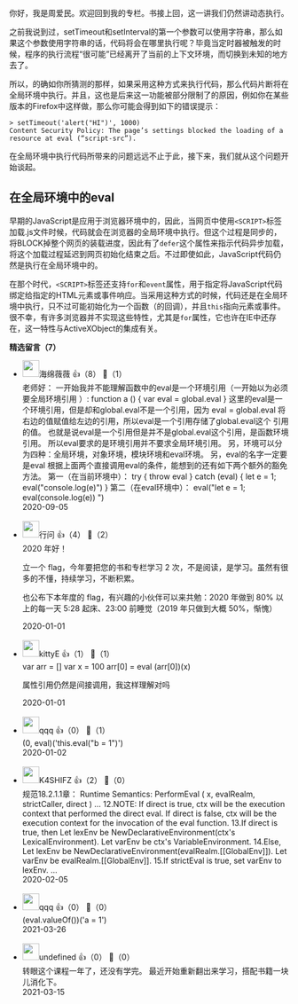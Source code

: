 你好，我是周爱民。欢迎回到我的专栏。书接上回，这一讲我们仍然讲动态执行。

之前我说到过，setTimeout和setInterval的第一个参数可以使用字符串，那么如果这个参数使用字符串的话，代码将会在哪里执行呢？毕竟当定时器被触发的时候，程序的执行流程“很可能”已经离开了当前的上下文环境，而切换到未知的地方去了。

所以，的确如你所猜测的那样，如果采用这种方式来执行代码，那么代码片断将在全局环境中执行。并且，这也是后来这一功能被部分限制了的原因，例如你在某些版本的Firefox中这样做，那么你可能会得到如下的错误提示：

```
> setTimeout('alert("HI")', 1000)
Content Security Policy: The page’s settings blocked the loading of a resource at eval (“script-src”).
```

在全局环境中执行代码所带来的问题远远不止于此，接下来，我们就从这个问题开始谈起。

## 在全局环境中的eval

早期的JavaScript是应用于浏览器环境中的，因此，当网页中使用`<SCRIPT>`标签加载.js文件时候，代码就会在浏览器的全局环境中执行。但这个过程是同步的，将BLOCK掉整个网页的装载进度，因此有了`defer`这个属性来指示代码异步加载，将这个加载过程延迟到网页初始化结束之后。不过即使如此，JavaScript代码仍然是执行在全局环境中的。

在那个时代，`<SCRIPT>`标签还支持`for`和`event`属性，用于指定将JavaScript代码绑定给指定的HTML元素或事件响应。当采用这种方式的时候，代码还是在全局环境中执行，只不过可能初始化为一个函数（的回调），并且`this`指向元素或事件。很不幸，有许多浏览器并不实现这些特性，尤其是`for`属性，它也许在IE中还存在，这一特性与ActiveXObject的集成有关。
<div><strong>精选留言（7）</strong></div><ul>
<li><img src="https://static001.geekbang.org/account/avatar/00/18/6f/10/bfbf81dc.jpg" width="30px"><span>海绵薇薇</span> 👍（8） 💬（1）<div>老师好：
一开始我并不能理解函数中的eval是一个环境引用（一开始以为必须要全局环境引用 ）:
function a () {
    var eval = global.eval
}
这里的eval是一个环境引用，但是却和global.eval不是一个引用，因为
eval = global.eval
将右边的值赋值给左边的引用，所以eval是一个引用存储了global.eval这个
引用的值。
也就是说eval是一个引用但是并不是global.eval这个引用，是函数环境引用。
所以eval要求的是环境引用并不要求全局环境引用。
另，环境可以分为四种：全局环境，对象环境，模块环境和eval环境。
另，eval的名字一定要是eval
根据上面两个直接调用eval的条件，能想到的还有如下两个额外的豁免方法。
第一（在当前环境中）：
try {
    throw eval
} catch (eval) {
    let e = 1;
    eval(&quot;console.log(e)&quot;)
}
第二（在eval环境中）：
eval(&quot;let e = 1; eval(console.log(e)) &quot;)
</div>2020-09-05</li><br/><li><img src="https://static001.geekbang.org/account/avatar/00/0f/dc/90/c980113a.jpg" width="30px"><span>行问</span> 👍（4） 💬（2）<div>2020 年好！

立一个 flag，今年要把您的书和专栏学习 2 次，不是阅读，是学习。虽然有很多的不懂，持续学习，不断积累。

也公布下本年度的 flag，有兴趣的小伙伴可以来共勉：2020 年做到 80% 以上的每一天 5:28 起床、23:00 前睡觉（2019 年只做到大概 50%，惭愧）</div>2020-01-01</li><br/><li><img src="https://static001.geekbang.org/account/avatar/00/0f/a7/98/1491b4a3.jpg" width="30px"><span>kittyE</span> 👍（1） 💬（1）<div>var arr = []
var x = 100
arr[0] = eval
(arr[0])(x)

属性引用仍然是间接调用，我这样理解对吗</div>2020-01-01</li><br/><li><img src="https://static001.geekbang.org/account/avatar/00/0f/5c/c2/8ffd2ad0.jpg" width="30px"><span>qqq</span> 👍（0） 💬（1）<div>(0, eval)(&#39;this.eval(&quot;b = 1&quot;)&#39;)</div>2020-01-02</li><br/><li><img src="https://static001.geekbang.org/account/avatar/00/13/bb/01/568ac2d6.jpg" width="30px"><span>K4SHIFZ</span> 👍（2） 💬（0）<div>规范18.2.1.1章：
Runtime Semantics: PerformEval ( x, evalRealm, strictCaller, direct )
...
12.NOTE: If direct is true, ctx will be the execution context that performed the direct eval. If direct is false, ctx will be the execution context for the invocation of the eval function.
13.If direct is true, then
    Let lexEnv be NewDeclarativeEnvironment(ctx&#39;s LexicalEnvironment).
    Let varEnv be ctx&#39;s VariableEnvironment.
14.Else,
    Let lexEnv be NewDeclarativeEnvironment(evalRealm.[[GlobalEnv]]).
    Let varEnv be evalRealm.[[GlobalEnv]].
15.If strictEval is true, set varEnv to lexEnv.
...</div>2020-02-05</li><br/><li><img src="https://static001.geekbang.org/account/avatar/00/0f/5c/c2/8ffd2ad0.jpg" width="30px"><span>qqq</span> 👍（0） 💬（0）<div>(eval.valueOf())(&#39;a = 1&#39;)</div>2021-03-26</li><br/><li><img src="https://static001.geekbang.org/account/avatar/00/10/cb/ce/d9e00eb5.jpg" width="30px"><span>undefined</span> 👍（0） 💬（0）<div>转眼这个课程一年了，还没有学完。
最近开始重新翻出来学习，搭配书籍一块儿消化下。</div>2021-03-15</li><br/>
</ul>
